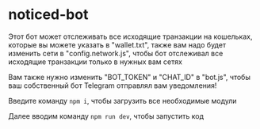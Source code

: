 # noticed-bot

Этот бот может отслеживать все исходящие транзакции на кошельках, которые вы можете указать в "wallet.txt", также вам надо будет изменить сети в "config.network.js", чтобы бот отслеживал все исходящие транзакции только в нужных вам сетях  

Вам также нужно изменить "BOT_TOKEN" и "CHAT_ID" в "bot.js", чтобы ваш собственный бот Telegram отправлял вам уведомления!

Введите команду `npm i`, чтобы загрузить все необходимые модули 

Далее вводим команду `npm run dev`, чтобы запустить код 
